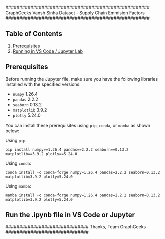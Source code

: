 ####################################################
GraphGeeks
Vansh Sinha
Dataset - Supply Chain Emmision Factors
####################################################

## Table of Contents

1. [Prerequisites](#prerequisites)
2. [Running in VS Code / Jupyter Lab](#running-in-vs-code--jupyter-lab)

## Prerequisites

Before running the Jupyter file, make sure you have the following libraries installed with the specified versions:

- `numpy` 1.26.4
- `pandas` 2.2.2
- `seaborn` 0.13.2
- `matplotlib` 3.9.2
- `plotly` 5.24.0

You can install these prerequisites using `pip`, `conda`, or `mamba` as shown below:

Using `pip`:

`pip install numpy==1.26.4 pandas==2.2.2 seaborn==0.13.2 matplotlib==3.9.2 plotly==5.24.0`

Using `conda`:

`conda install -c conda-forge numpy=1.26.4 pandas=2.2.2 seaborn=0.13.2 matplotlib=3.9.2 plotly=5.24.0`

Using `mamba`:

`mamba install -c conda-forge numpy=1.26.4 pandas=2.2.2 seaborn=0.13.2 matplotlib=3.9.2 plotly=5.24.0`

## Run the .ipynb file in VS Code or Jupyter


##############################
Thanks,
Team GraphGeeks
##############################

